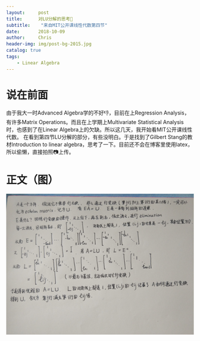 ```yaml
---
layout:     post
title:      对LU分解的思考🤔
subtitle:    "来自MIT公开课线性代数第四节"
date:       2018-10-09
author:     Chris
header-img: img/post-bg-2015.jpg
catalog: true
tags:
    - Linear Algebra
---
```


# 说在前面
由于我大一时Advanced Algebra学的不好👎，目前在上Regression Analysis，有许多Matrix Operations。而且在上学期上Multivariate Statistical Analysis时，也感到了在Linear Algebra上的欠缺。所以这几天，我开始看MIT公开课线性代数。
在看到第四节LU分解的部分，有些没明白。于是找到了Gilbert Stang的教材Introduction to linear algebra，思考了一下。目前还不会在博客里使用latex，所以偷懒，直接拍照📷上传。

# 正文（图）
![LU-Decom](img/LU-Decom.jpg)
